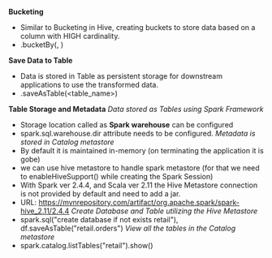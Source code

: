 **Bucketing**
- Similar to Bucketing in Hive, creating buckets to store data based on a column with HIGH cardinality.
- .bucketBy(<num>, <cols>)

**Save Data to Table**
- Data is stored in Table as persistent storage for downstream applications to use the transformed data.
- .saveAsTable(<table_name>)

**Table Storage and Metadata**
*Data stored as Tables using Spark Framework*
- Storage location called as **Spark warehouse** can be configured
- spark.sql.warehouse.dir attribute needs to be configured.
*Metadata is stored in Catalog metastore*
- By default it is maintained in-memory (on terminating the application it is gobe)
- we can use hive metastore to handle spark metastore (for that we need to enableHiveSupport() while creating the Spark Session)
- With Spark ver 2.4.4, and Scala ver 2.11 the Hive Metastore connection is not provided by default and need to add a jar.
- URL: https://mvnrepository.com/artifact/org.apache.spark/spark-hive_2.11/2.4.4
*Create Database and Table utilizing the Hive Metastore*
- spark.sql("create database if not exists retail"), df.saveAsTable("retail.orders")
*View all the tables in the Catalog metastore*
- spark.catalog.listTables("retail").show()
	

